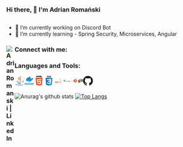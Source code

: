 ### Hi there, 👋 I'm Adrian Romański 

##
- 🔭 I’m currently working on Discord Bot
- 🌱 I’m currently learning - Spring Security, Microservices, Angular

### Connect with me: [<img align="left" alt="AdrianRomanski | LinkedIn" width="22px" src="https://cdn.jsdelivr.net/npm/simple-icons@v3/icons/linkedin.svg" />](https://www.linkedin.com/in/adrianromanski/)


 ### Languages and Tools:


<img align="left" alt="Java" width="26px" src="https://raw.githubusercontent.com/github/explore/80688e429a7d4ef2fca1e82350fe8e3517d3494d/topics/java/java.png" />
<img align="left" alt="Docker" width="26px" src="https://raw.githubusercontent.com/github/explore/80688e429a7d4ef2fca1e82350fe8e3517d3494d/topics/docker/docker.png" />
<img align="left" alt="HTML5" width="26px" src="https://raw.githubusercontent.com/github/explore/80688e429a7d4ef2fca1e82350fe8e3517d3494d/topics/html/html.png" />
<img align="left" alt="CSS" width="26px" src="https://raw.githubusercontent.com/github/explore/80688e429a7d4ef2fca1e82350fe8e3517d3494d/topics/css/css.png" />
<img align="left" alt="MySQL" width="26px" src="https://raw.githubusercontent.com/github/explore/80688e429a7d4ef2fca1e82350fe8e3517d3494d/topics/mysql/mysql.png" />
<img align="left" alt="MongoDB" width="26px" src="https://raw.githubusercontent.com/github/explore/80688e429a7d4ef2fca1e82350fe8e3517d3494d/topics/mongodb/mongodb.png" />
<img align="left" alt="Git" width="26px" src="https://raw.githubusercontent.com/github/explore/80688e429a7d4ef2fca1e82350fe8e3517d3494d/topics/git/git.png" />
<img align="left" alt="GitHub" width="26px" src="https://raw.githubusercontent.com/github/explore/78df643247d429f6cc873026c0622819ad797942/topics/github/github.png" />

</br>

## <div align="left"></div>
![Anurag's github stats](https://github-readme-stats.vercel.app/api?username=AdrianRomanski&show_icons=true&theme=vue)
[![Top Langs](https://github-readme-stats.vercel.app/api/top-langs/?username=AdrianRomanski&layout=compact)](https://github.com/anuraghazra/github-readme-stats)



